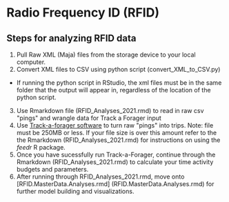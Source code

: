 # Radio Frequency ID (RFID)
## Steps for analyzing RFID data
1. Pull Raw XML (Maja) files from the storage device to your local computer.
2. Convert XML files to CSV using python script (convert_XML_to_CSV.py)
  - If running the python script in RStudio, the xml files must be in the same folder that the output will appear in, regardless of the location of the python script.
3. Use Rmarkdown file (RFID_Analyses_2021.rmd) to read in raw csv "pings" and wrangle data for Track a Forager input
4. Use [Track-a-forager software](https://colostate.sharepoint.com/:u:/s/Naug-Lab/EVCoVL19z8lDhjhpSVb7LU8Bj3qXQGPut9AHRHkohdFelQ?e=tH8gWa) to turn raw "pings" into trips. Note: file must be 250MB or less. If your file size is over this amount refer to the the Rmarkdown (RFID_Analyses_2021.rmd) for instructions on using the _feedr_ R package. 
5. Once you have sucessfully run Track-a-Forager, continue through the Rmarkdown (RFID_Analyses_2021.rmd) to calculate your time activity budgets and parameters. 
6. After running through RFID_Analyses_2021.rmd, move onto [RFID.MasterData.Analyses.rmd] (RFID.MasterData.Analyses.rmd)  for further model building and visualizations. 
